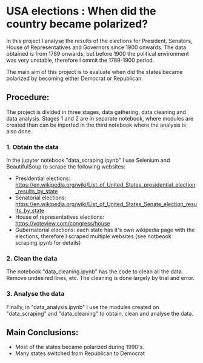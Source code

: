 # USA elections : When did the country became polarized?

In this project I analyse the results of the elections for President, Senators, House of Representatives and Governors since 1900 onwards. The data obtained is from 1789 onwards, but before 1900 the political environment was very unstable, therefore I ommit the 1789-1900 period.

The main aim of this project is to evaluate when did the states became polarized by becoming either Democrat or Republican.



## Procedure:
The project is divided in three stages, data gathering, data cleaning and data analysis. Stages 1 and 2 are in separate notebook, where modules are created than can be inported in the third notebook where the analysis is also done.

### 1. Obtain the data
In the jupyter notebook "data_scraping.ipynb" I use Selenium and BeautifulSoup to scrape the following websites:

- Presidential elections: https://en.wikipedia.org/wiki/List_of_United_States_presidential_election_results_by_state
- Senatorial elections: https://en.wikipedia.org/wiki/List_of_United_States_Senate_election_results_by_state
- House of representatives elections: https://voteview.com/congress/house
- Gubernatorial elections: each state has it's own wikipedia page with the elections, therefore I scraped multiple websites (see notbeook scraping.ipynb for details)

### 2. Clean the data
The notebook "data_cleaning.ipynb" has the code to clean all the data. Remove undesired lines, etc. The cleaning is done largely by trial and error.

### 3. Analyse the data
Finally, in "data_analysis.ipynb" I use the modules created on "data_scraping" and "data_cleaning" to obtain, clean and analyse the data.


## Main Conclusions:

- Most of the states became polarized during 1990's.
- Many states switched from Republican to Democrat
